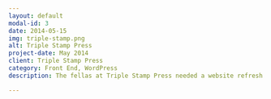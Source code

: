 ```yaml
---
layout: default
modal-id: 3
date: 2014-05-15
img: triple-stamp.png
alt: Triple Stamp Press
project-date: May 2014
client: Triple Stamp Press
category: Front End, WordPress
description: The fellas at Triple Stamp Press needed a website refresh and Team Eight was happy to oblige. I was the lead developer on the project and worked closely with the clients and designer to make it happen. Rather than thinking of TSP’s website as solely a marketing tool, we approached it as a platform for a whole suite of internal and client facing tools. From a pricing calculator to a color coded library of print notes to a simple employee punch clock, this site has changed how Triple Stamp works and is now central to their business.

---
```

